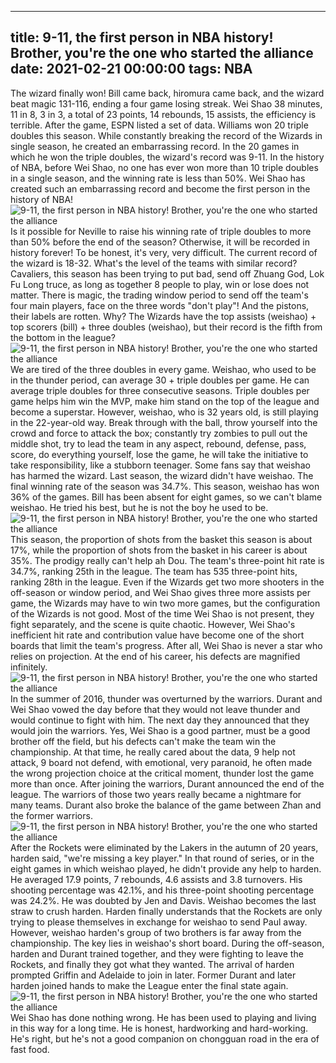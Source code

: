 
---
title: 9-11, the first person in NBA history! Brother, you're the one who started the alliance
date: 2021-02-21 00:00:00
tags:  NBA
---
The wizard finally won! Bill came back, hiromura came back, and the wizard beat magic 131-116, ending a four game losing streak. Wei Shao 38 minutes, 11 in 8, 3 in 3, a total of 23 points, 14 rebounds, 15 assists, the efficiency is terrible. After the game, ESPN listed a set of data. Williams won 20 triple doubles this season. While constantly breaking the record of the Wizards in single season, he created an embarrassing record. In the 20 games in which he won the triple doubles, the wizard's record was 9-11. In the history of NBA, before Wei Shao, no one has ever won more than 10 triple doubles in a single season, and the winning rate is less than 50%. Wei Shao has created such an embarrassing record and become the first person in the history of NBA!
![9-11, the first person in NBA history! Brother, you're the one who started the alliance](e43ae14c-da6d-4339-8630-591f47e972b3.gif)
Is it possible for Neville to raise his winning rate of triple doubles to more than 50% before the end of the season? Otherwise, it will be recorded in history forever! To be honest, it's very, very difficult. The current record of the wizard is 18-32. What's the level of the teams with similar record? Cavaliers, this season has been trying to put bad, send off Zhuang God, Lok Fu Long truce, as long as together 8 people to play, win or lose does not matter. There is magic, the trading window period to send off the team's four main players, face on the three words "don't play"! And the pistons, their labels are rotten. Why? The Wizards have the top assists (weishao) + top scorers (bill) + three doubles (weishao), but their record is the fifth from the bottom in the league?
![9-11, the first person in NBA history! Brother, you're the one who started the alliance](4774712f-96d6-44c3-91d7-ad8cf8d3bc2a.gif)
We are tired of the three doubles in every game. Weishao, who used to be in the thunder period, can average 30 + triple doubles per game. He can average triple doubles for three consecutive seasons. Triple doubles per game helps him win the MVP, make him stand on the top of the league and become a superstar. However, weishao, who is 32 years old, is still playing in the 22-year-old way. Break through with the ball, throw yourself into the crowd and force to attack the box; constantly try zombies to pull out the middle shot, try to lead the team in any aspect, rebound, defense, pass, score, do everything yourself, lose the game, he will take the initiative to take responsibility, like a stubborn teenager. Some fans say that weishao has harmed the wizard. Last season, the wizard didn't have weishao. The final winning rate of the season was 34.7%. This season, weishao has won 36% of the games. Bill has been absent for eight games, so we can't blame weishao. He tried his best, but he is not the boy he used to be.
![9-11, the first person in NBA history! Brother, you're the one who started the alliance](f2110421-3c57-4298-9074-0e6306af7763.gif)
This season, the proportion of shots from the basket this season is about 17%, while the proportion of shots from the basket in his career is about 35%. The prodigy really can't help ah Dou. The team's three-point hit rate is 34.7%, ranking 25th in the league. The team has 535 three-point hits, ranking 28th in the league. Even if the Wizards get two more shooters in the off-season or window period, and Wei Shao gives three more assists per game, the Wizards may have to win two more games, but the configuration of the Wizards is not good. Most of the time Wei Shao is not present, they fight separately, and the scene is quite chaotic. However, Wei Shao's inefficient hit rate and contribution value have become one of the short boards that limit the team's progress. After all, Wei Shao is never a star who relies on projection. At the end of his career, his defects are magnified infinitely.
![9-11, the first person in NBA history! Brother, you're the one who started the alliance](d9af4b9c-5eef-4bf7-9391-0caa696432b8.gif)
In the summer of 2016, thunder was overturned by the warriors. Durant and Wei Shao vowed the day before that they would not leave thunder and would continue to fight with him. The next day they announced that they would join the warriors. Yes, Wei Shao is a good partner, must be a good brother off the field, but his defects can't make the team win the championship. At that time, he really cared about the data, 9 help not attack, 9 board not defend, with emotional, very paranoid, he often made the wrong projection choice at the critical moment, thunder lost the game more than once. After joining the warriors, Durant announced the end of the league. The warriors of those two years really became a nightmare for many teams. Durant also broke the balance of the game between Zhan and the former warriors.
![9-11, the first person in NBA history! Brother, you're the one who started the alliance](83d5e6a7-50ff-4d9c-910e-131f3ae3efbd.gif)
After the Rockets were eliminated by the Lakers in the autumn of 20 years, harden said, "we're missing a key player." In that round of series, or in the eight games in which weishao played, he didn't provide any help to harden. He averaged 17.9 points, 7 rebounds, 4.6 assists and 3.8 turnovers. His shooting percentage was 42.1%, and his three-point shooting percentage was 24.2%. He was doubted by Jen and Davis. Weishao becomes the last straw to crush harden. Harden finally understands that the Rockets are only trying to please themselves in exchange for weishao to send Paul away. However, weishao harden's group of two brothers is far away from the championship. The key lies in weishao's short board. During the off-season, harden and Durant trained together, and they were fighting to leave the Rockets, and finally they got what they wanted. The arrival of harden prompted Griffin and Adelaide to join in later. Former Durant and later harden joined hands to make the League enter the final state again.
![9-11, the first person in NBA history! Brother, you're the one who started the alliance](c4d3e8ac-5c7c-4166-91b4-8671ea28b204.gif)
Wei Shao has done nothing wrong. He has been used to playing and living in this way for a long time. He is honest, hardworking and hard-working. He's right, but he's not a good companion on chongguan road in the era of fast food.